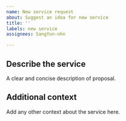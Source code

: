 ```yaml
---
name: New service request
about: Suggest an idea for new service
title: ''
labels: new service
assignees: SangYun-nhn

---
```


<!--
    Thank you for your contribution.
    
    Please include as much useful information as possible.
    And you can write template's contents in Korean also.
-->

## Describe the service
A clear and concise description of proposal.

## Additional context
Add any other context about the service here.
